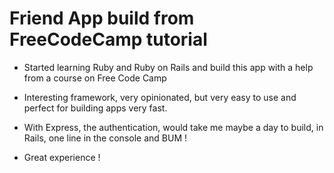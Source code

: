 # Friend App build from FreeCodeCamp tutorial


* Started learning Ruby and Ruby on Rails and build this app with a help from a course on Free Code Camp

* Interesting framework, very opinionated, but very easy to use and perfect for building apps very fast.

* With Express, the authentication, would take me maybe a day to build, in Rails, one line in the console and BUM !

* Great experience !